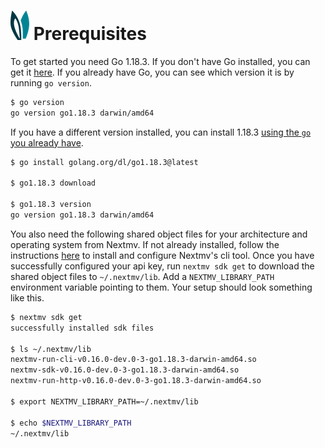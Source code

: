 # ![ears](../img/ears.png) Prerequisites

To get started you need Go 1.18.3. If you don't have Go installed, you can get
it [here][download]. If you already have Go, you can see which version it is by
running `go version`.

```bash
$ go version
go version go1.18.3 darwin/amd64
```

If you have a different version installed, you can install 1.18.3 [using the
`go` you already have][manage].

```bash
$ go install golang.org/dl/go1.18.3@latest

$ go1.18.3 download

$ go1.18.3 version
go version go1.18.3 darwin/amd64
```

You also need the following shared object files for your architecture and
operating system from Nextmv. If not already installed, follow the instructions
[here](https://docs.nextmv.io/cli/installation) to install and configure
Nextmv's cli tool. Once you have successfully configured your api key, run
`nextmv sdk get` to download the shared object files to `~/.nextmv/lib`. Add a
`NEXTMV_LIBRARY_PATH` environment variable pointing to them. Your setup should
look something like this.

```bash
$ nextmv sdk get
successfully installed sdk files

$ ls ~/.nextmv/lib
nextmv-run-cli-v0.16.0-dev.0-3-go1.18.3-darwin-amd64.so        
nextmv-sdk-v0.16.0-dev.0-3-go1.18.3-darwin-amd64.so
nextmv-run-http-v0.16.0-dev.0-3-go1.18.3-darwin-amd64.so

$ export NEXTMV_LIBRARY_PATH=~/.nextmv/lib

$ echo $NEXTMV_LIBRARY_PATH
~/.nextmv/lib
```

[download]: https://go.dev/dl/
[manage]:   https://go.dev/doc/manage-install
